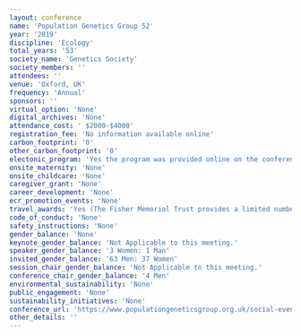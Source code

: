 ```yaml
---
layout: conference 
name: 'Population Genetics Group 52'
year: '2019'
discipline: 'Ecology'
total_years: '53'
society_name: 'Genetics Society'
society_members: ''
attendees: ''
venue: 'Oxford, UK'
frequency: 'Annual'
sponsors: ''
virtual_option: 'None'
digital_archives: 'None'
attendance_cost: ' $2000-$4000'
registration_fee: 'No information available online'
carbon_footprint: '0'
other_carbon_footprint: '0'
electonic_program: 'Yes the program was provided online on the conference website.'
onsite_maternity: 'None'
onsite_childcare: 'None'
caregiver_grant: 'None'
career_development: 'None'
ecr_promotion_events: 'None'
travel_awards: 'Yes (The Fisher Memorial Trust provides a limited number of bursaries for PhD students, of £250 each, to assist with the costs of registration and attendance at PopGroup53.)'
code_of_conduct: 'None'
safety_instructions: 'None'
gender_balance: 'None'
keynote_gender_balance: 'Not Applicable to this meeting.'
speaker_gender_balance: '3 Women: 1 Man'
invited_gender_balance: '63 Men: 37 Women'
session_chair_gender_balance: 'Not Applicable to this meeting.'
conference_chair_gender_balance: '4 Men'
environmental_sustainability: 'None'
public_engagement: 'None'
sustainability_initiatives: 'None'
conference_url: 'https://www.populationgeneticsgroup.org.uk/social-events/'
other_details: ''
---
```


